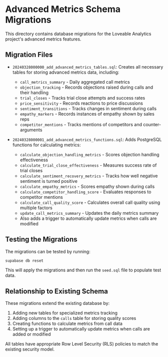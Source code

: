 # Advanced Metrics Schema Migrations

This directory contains database migrations for the Loveable Analytics project's advanced metrics features.

## Migration Files

- `20240328000000_add_advanced_metrics_tables.sql`: Creates all necessary tables for storing advanced metrics data, including:
  - `call_metrics_summary` - Daily aggregated call metrics
  - `objection_tracking` - Records objections raised during calls and their handling
  - `trial_closes` - Tracks trial close attempts and success rates
  - `price_sensitivity` - Records reactions to price discussions
  - `sentiment_transitions` - Tracks changes in sentiment during calls
  - `empathy_markers` - Records instances of empathy shown by sales reps
  - `competitor_mentions` - Tracks mentions of competitors and counter-arguments

- `20240328000001_add_advanced_metrics_functions.sql`: Adds PostgreSQL functions for calculating metrics:
  - `calculate_objection_handling_metrics` - Scores objection handling effectiveness
  - `calculate_trial_close_effectiveness` - Measures success rate of trial closes
  - `calculate_sentiment_recovery_metrics` - Tracks how well negative sentiment is turned positive
  - `calculate_empathy_metrics` - Scores empathy shown during calls
  - `calculate_competitor_handling_score` - Evaluates responses to competitor mentions
  - `calculate_call_quality_score` - Calculates overall call quality using multiple factors
  - `update_call_metrics_summary` - Updates the daily metrics summary
  - Also adds a trigger to automatically update metrics when calls are modified

## Testing the Migrations

The migrations can be tested by running:

```bash
supabase db reset
```

This will apply the migrations and then run the `seed.sql` file to populate test data.

## Relationship to Existing Schema

These migrations extend the existing database by:

1. Adding new tables for specialized metrics tracking
2. Adding columns to the `calls` table for storing quality scores
3. Creating functions to calculate metrics from call data
4. Setting up a trigger to automatically update metrics when calls are added or modified

All tables have appropriate Row Level Security (RLS) policies to match the existing security model. 